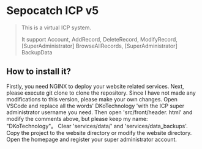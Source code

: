 # Sepocatch ICP v5

> This is a virtual ICP system.
>
> It support Account, AddRecord, DeleteRecord, ModifyRecord, [SuperAdministrator] BrowseAllRecords, [SuperAdministrator] BackupData

## How to install it?

Firstly, you need NGINX to deploy your website related services.
Next, please execute git clone to clone the repository.
Since I have not made any modifications to this version, please make your own changes.
Open VSCode and replace all the words' DKoTechnology 'with the ICP super administrator username you need.
Then open 'src/front/header. html' and modify the comments above, but please keep my name: "DKoTechnology"。
Clear 'services/data/' and 'services/data_backups'.
Copy the project to the website directory or modify the website directory.
Open the homepage and register your super administrator account.